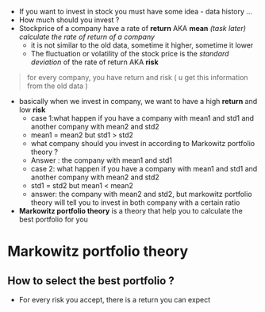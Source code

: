 * If you want to invest in stock you must have some idea - data history ...
* How much should you invest ?
* Stockprice of a company have a rate of **return** AKA **mean**
	*(task later) calculate the rate of return of a company*
    * it is not similar to the old data, sometime it higher, sometime it lower
    * The fluctuation or volatility of the stock price is the *standard deviation* of the rate of return AKA **risk**
>for every company, you have return and risk ( u get this information from the old data )
* basically when we invest in company, we want to have a high **return** and low **risk**
    * case 1:what happen if you have a company with mean1 and std1 and another company with mean2 and std2
    * mean1 = mean2 but std1 > std2
    * what company should you invest in according to Markowitz portfolio theory ?
    * Answer : the company with mean1 and std1
    * case 2: what happen if you have a company with mean1 and std1 and another company with mean2 and std2
    * std1 = std2 but mean1 < mean2
    * answer: the company with mean2 and std2, but markowitz portfolio theory will tell you to invest in both company with a certain ratio
* **Markowitz portfolio theory** is a theory that help you to calculate the best portfolio for you

# Markowitz portfolio theory
## How to select the best portfolio ?
* For every risk you accept, there is a return you can expect